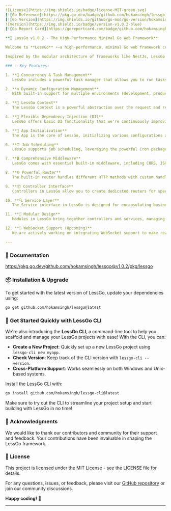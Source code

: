 ```yaml
---
![License](https://img.shields.io/badge/license-MIT-green.svg)
[![Go Reference](https://pkg.go.dev/badge/github.com/hokamsingh/lessgo)](https://pkg.go.dev/github.com/hokamsingh/lessgo)
[![Go Version](https://img.shields.io/github/go-mod/go-version/hokamsingh/lessgo-cli)](https://golang.org/dl/)
![Version](https://img.shields.io/badge/version-v1.0.2-blue)
[![Go Report Card](https://goreportcard.com/badge/github.com/hokamsingh/lessgo)](https://goreportcard.com/report/github.com/hokamsingh/lessgo)

**🚀 LessGo v1.0.2 - The High-Performance Minimal Go Web Framework**

Welcome to **LessGo** ⚡—a high-performance, minimal Go web framework crafted for building scalable, maintainable, and modern applications. LessGo empowers developers with advanced features like dynamic configuration management, inbuilt error handling, robust data validation, and Dependency Injection (DI).

Inspired by the modular architecture of frameworks like NestJs, LessGo offers a flexible structure that allows you to build your applications your way. Whether you prefer a strict controller-service-module architecture or a more fluid design, LessGo has you covered. With built-in support for CORS, CSRF, XSS protection, logging, error handling, rate limiting, caching, and job scheduling, LessGo makes it easier to develop secure, efficient, and performant web applications.

### ✨ Key Features:

1. **🔄 Concurrency & Task Management**  
   LessGo includes a powerful task manager that allows you to run tasks in parallel or sequence, giving you full control over task management and program flow. We are committed to enhancing its robustness and extensibility.

2. **⚙️ Dynamic Configuration Management**  
   With built-in support for multiple environments (development, production, testing), LessGo simplifies configuration management. It provides a user-friendly API for working with environment variables, offering validation and easy access to typed values like numbers and booleans.

3. **🔧 LessGo Context**  
   The LessGo Context is a powerful abstraction over the request and response objects. It simplifies API development by providing methods for handling headers, cookies, query parameters, JSON parsing, and more. Error management, HTTP redirection, and file attachments are made effortless.

4. **🧩 Flexible Dependency Injection (DI)**  
   LessGo offers basic DI functionality that we're continuously improving. You can choose whether to bind your entire application into a single container or work with a more traditional approach, giving you flexibility in how you manage dependencies.

5. **🚀 App Initialization**  
   The App is the core of LessGo, initializing various configurations and middleware. It exposes the main server with a simple `Listen` method to start your application.

6. **⏰ Job Scheduling**  
   LessGo supports job scheduling, leveraging the powerful Cron package to handle recurring tasks seamlessly.

7. **🔒 Comprehensive Middleware**  
   LessGo comes with essential built-in middleware, including CORS, JSON parser, cookie parser, CSRF and XSS protection, caching, file uploads, and rate limiting (both in-memory and Redis-backed).

8. **🌐 Powerful Router**  
   The built-in router handles different HTTP methods with custom handlers, supporting method chaining, sub-routers, and custom middleware.

9. **📦 Controller Interface**  
   Controllers in LessGo allow you to create dedicated routers for specific endpoints, integrating seamlessly with the service layer for efficient request handling.

10. **🔍 Service Layer**  
   The Service interface in LessGo is designed for encapsulating business logic. It easily binds to databases and other dependencies, streamlining the development process.

11. **🔗 Modular Design**  
   Modules in LessGo bring together controllers and services, managing routes and handlers in a cohesive manner.

12. **💬 WebSocket Support (Upcoming)**  
   We are actively working on integrating WebSocket support to make real-time communication in your applications even easier.

---
```

### 📜 Documentation 
 https://pkg.go.dev/github.com/hokamsingh/lessgo@v1.0.2/pkg/lessgo

### 📦 Installation & Upgrade

To get started with the latest version of LessGo, update your dependencies using:

```sh
go get github.com/hokamsingh/lessgo@latest
```

### 🌟 Get Started Quickly with LessGo CLI

We're also introducing the **LessGo CLI**, a command-line tool to help you scaffold and manage your LessGo projects with ease! With the CLI, you can:

- **Create a New Project**: Quickly set up a new LessGo project using `lessgo-cli new myapp`.
- **Check Version**: Keep track of the CLI version with `lessgo-cli --version`.
- **Cross-Platform Support**: Works seamlessly on both Windows and Unix-based systems.

Install the LessGo CLI with:

```sh
go install github.com/hokamsingh/lessgo-cli@latest
```

Make sure to try out the CLI to streamline your project setup and start building with LessGo in no time!

### 🙌 Acknowledgments

We would like to thank our contributors and community for their support and feedback. Your contributions have been invaluable in shaping the LessGo framework.

### 📜 License

This project is licensed under the MIT License - see the LICENSE file for details.

For any questions, issues, or feedback, please visit our [GitHub repository](https://github.com/hokamsingh/lessgo) or join our community discussions.

**Happy coding!** 🎉

--- 
